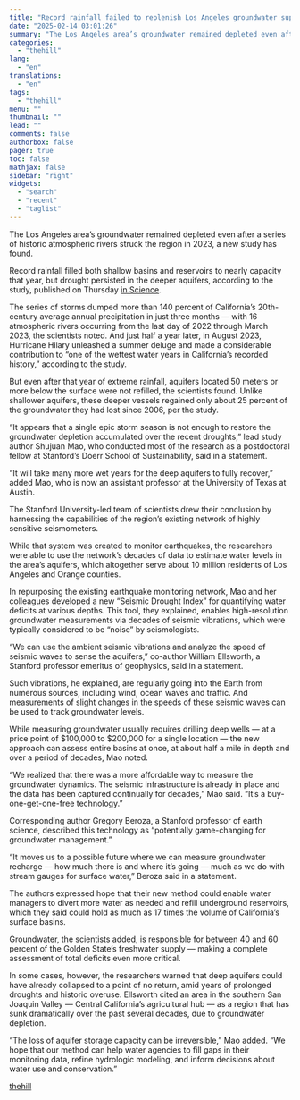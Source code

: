 ```yaml
---
title: "Record rainfall failed to replenish Los Angeles groundwater supply in 2023: Study"
date: "2025-02-14 03:01:26"
summary: "The Los Angeles area’s groundwater remained depleted even after a series of historic atmospheric rivers struck the region in 2023, a new study has found. Record rainfall filled both shallow basins and reservoirs to nearly capacity that year, but drought persisted in the deeper aquifers, according to the study, published..."
categories:
  - "thehill"
lang:
  - "en"
translations:
  - "en"
tags:
  - "thehill"
menu: ""
thumbnail: ""
lead: ""
comments: false
authorbox: false
pager: true
toc: false
mathjax: false
sidebar: "right"
widgets:
  - "search"
  - "recent"
  - "taglist"
---
```


The Los Angeles area’s groundwater remained depleted even after a series of historic atmospheric rivers struck the region in 2023, a new study has found.

Record rainfall filled both shallow basins and reservoirs to nearly capacity that year, but drought persisted in the deeper aquifers, according to the study, published on Thursday [in Science](http://www.science.org/doi/10.1126/science.adr6139).

The series of storms dumped more than 140 percent of California’s 20th-century average annual precipitation in just three months — with 16 atmospheric rivers occurring from the last day of 2022 through March 2023, the scientists noted. And just half a year later, in August 2023, Hurricane Hilary unleashed a summer deluge and made a considerable contribution to “one of the wettest water years in California’s recorded history,” according to the study.

But even after that year of extreme rainfall, aquifers located 50 meters or more below the surface were not refilled, the scientists found. Unlike shallower aquifers, these deeper vessels regained only about 25 percent of the groundwater they had lost since 2006, per the study.

“It appears that a single epic storm season is not enough to restore the groundwater depletion accumulated over the recent droughts,” lead study author Shujuan Mao, who conducted most of the research as a postdoctoral fellow at Stanford’s Doerr School of Sustainability, said in a statement.

“It will take many more wet years for the deep aquifers to fully recover,” added Mao, who is now an assistant professor at the University of Texas at Austin.

The Stanford University-led team of scientists drew their conclusion by harnessing the capabilities of the region’s existing network of highly sensitive seismometers.

While that system was created to monitor earthquakes, the researchers were able to use the network’s decades of data to estimate water levels in the area’s aquifers, which altogether serve about 10 million residents of Los Angeles and Orange counties.

In repurposing the existing earthquake monitoring network, Mao and her colleagues developed a new “Seismic Drought Index” for quantifying water deficits at various depths. This tool, they explained, enables high-resolution groundwater measurements via decades of seismic vibrations, which were typically considered to be “noise” by seismologists.

“We can use the ambient seismic vibrations and analyze the speed of seismic waves to sense the aquifers,” co-author William Ellsworth, a Stanford professor emeritus of geophysics, said in a statement.

Such vibrations, he explained, are regularly going into the Earth from numerous sources, including wind, ocean waves and traffic. And measurements of slight changes in the speeds of these seismic waves can be used to track groundwater levels.

While measuring groundwater usually requires drilling deep wells — at a price point of $100,000 to $200,000 for a single location — the new approach can assess entire basins at once, at about half a mile in depth and over a period of decades, Mao noted.

“We realized that there was a more affordable way to measure the groundwater dynamics. The seismic infrastructure is already in place and the data has been captured continually for decades,” Mao said. “It’s a buy-one-get-one-free technology.”

Corresponding author Gregory Beroza, a Stanford professor of earth science, described this technology as “potentially game-changing for groundwater management.”

“It moves us to a possible future where we can measure groundwater recharge — how much there is and where it’s going — much as we do with stream gauges for surface water,” Beroza said in a statement.

The authors expressed hope that their new method could enable water managers to divert more water as needed and refill underground reservoirs, which they said could hold as much as 17 times the volume of California’s surface basins.

Groundwater, the scientists added, is responsible for between 40 and 60 percent of the Golden State’s freshwater supply — making a complete assessment of total deficits even more critical.

In some cases, however, the researchers warned that deep aquifers could have already collapsed to a point of no return, amid years of prolonged droughts and historic overuse. Ellsworth cited an area in the southern San Joaquin Valley — Central California’s agricultural hub — as a region that has sunk dramatically over the past several decades, due to groundwater depletion.

“The loss of aquifer storage capacity can be irreversible,” Mao added. “We hope that our method can help water agencies to fill gaps in their monitoring data, refine hydrologic modeling, and inform decisions about water use and conservation.”

[thehill](https://thehill.com/policy/energy-environment/5143151-los-angeles-groundwater-depletion-study/)
